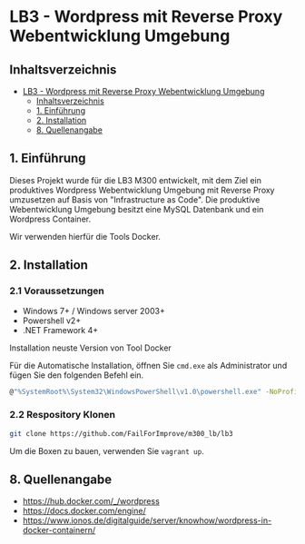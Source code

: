 # LB3 - Wordpress mit Reverse Proxy Webentwicklung Umgebung

## Inhaltsverzeichnis
- [LB3 - Wordpress mit Reverse Proxy Webentwicklung Umgebung](#lb3---wordpress-mit-reverse-proxy-webentwicklung-umgebung)
  - [Inhaltsverzeichnis](#inhaltsverzeichnis)
  - [1. Einführung](#1-einführung)
  - [2. Installation](#2-installation)
  - [8. Quellenangabe](#8-quellenangabe)

## 1. Einführung
Dieses Projekt wurde für die LB3 M300 entwickelt, mit dem Ziel ein produktives Wordpress Webentwicklung Umgebung mit Reverse Proxy umzusetzen auf Basis von "Infrastructure as Code". 
Die produktive Webentwicklung Umgebung besitzt eine MySQL Datenbank und ein Wordpress Container.

Wir verwenden hierfür die Tools Docker. 


## 2. Installation

### 2.1 Voraussetzungen

- Windows 7+ / Windows server 2003+
- Powershell v2+
- .NET Framework 4+


Installation neuste Version von Tool Docker


Für die Automatische Installation, öffnen Sie `cmd.exe` als Administrator und fügen Sie den folgenden Befehl ein.
```bash
@"%SystemRoot%\System32\WindowsPowerShell\v1.0\powershell.exe" -NoProfile -InputFormat None -ExecutionPolicy Bypass -Command "iex ((New-Object System.Net.WebClient).DownloadString('https://chocolatey.org/install.ps1'))" && SET "PATH=%PATH%;%ALLUSERSPROFILE%\chocolatey\bin" && choco install -y vagrant & choco install -y virtualbox
```



### 2.2 Respository Klonen
```bash
git clone https://github.com/FailForImprove/m300_lb/lb3
```

Um die Boxen zu bauen, verwenden Sie `vagrant up`.


## 8. Quellenangabe

- https://hub.docker.com/_/wordpress
- https://docs.docker.com/engine/
- https://www.ionos.de/digitalguide/server/knowhow/wordpress-in-docker-containern/